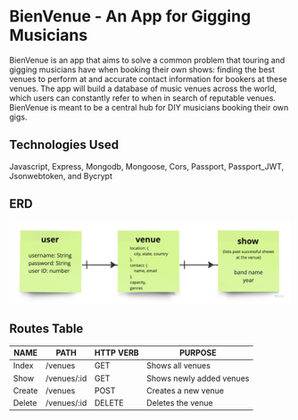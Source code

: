 # BienVenue - An App for Gigging Musicians

BienVenue is an app that aims to solve a common problem that touring and gigging musicians have when booking their own shows: finding the best venues to perform at and accurate contact information for bookers at these venues. The app will build a database of music venues across the world, which users can constantly refer to when in search of reputable venues. BienVenue is meant to be a central hub for DIY musicians booking their own gigs.

## Technologies Used

Javascript, Express, Mongodb, Mongoose, Cors, Passport, Passport_JWT, Jsonwebtoken, and Bycrypt

## ERD

![Entity Relationship Diagram](./images/BienVenue%20ERD.jpg)

## Routes Table

|  NAME  |    PATH      | HTTP VERB |         PURPOSE           |
| ------ | ------------ | --------- | ------------------------  |
| Index  |   /venues    |    GET    |    Shows all venues       |
| Show   |  /venues/:id |    GET    |  Shows newly added venues |
| Create |  /venues     |    POST   |  Creates a new venue      |
| Delete |  /venues/:id |   DELETE  |    Deletes the venue      |